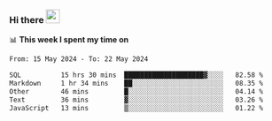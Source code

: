 ### Hi there <a href="https://www.gautamkrishnar.com/"><img src="https://media.giphy.com/media/hvRJCLFzcasrR4ia7z/giphy.gif" width="25px"></a>

📊 **This week I spent my time on**

<!--START_SECTION:waka-->

```txt
From: 15 May 2024 - To: 22 May 2024

SQL          15 hrs 30 mins  ████████████████████▓░░░░   82.58 %
Markdown     1 hr 34 mins    ██░░░░░░░░░░░░░░░░░░░░░░░   08.35 %
Other        46 mins         █░░░░░░░░░░░░░░░░░░░░░░░░   04.14 %
Text         36 mins         ▓░░░░░░░░░░░░░░░░░░░░░░░░   03.26 %
JavaScript   13 mins         ▒░░░░░░░░░░░░░░░░░░░░░░░░   01.22 %
```

<!--END_SECTION:waka-->

